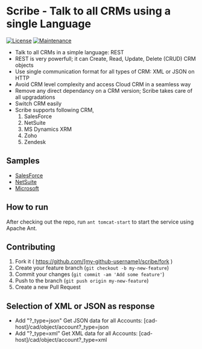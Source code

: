 # Scribe - Talk to all CRMs using a single Language

[![License](http://img.shields.io/:license-MIT-blue.svg)](https://github.com/inbravo/scribe/edit/master/LICENSE "MIT Licence")
[![Maintenance](https://img.shields.io/maintenance/yes/2016.svg)](https://github.com/inbravo/scribe/edit/master)

- Talk to all CRMs in a simple language: REST
- REST is very powerfull; it can Create, Read, Update, Delete (CRUD) CRM objects
- Use single communication format for all types of CRM:	XML or JSON on HTTP
- Avoid CRM level complexity and access Cloud CRM in a seamless way
- Remove any direct dependancy on a CRM version; Scribe takes care of all upgradations
- Switch CRM easily
- Scribe supports following CRM,
	1. SalesForce
	2. NetSuite
	3. MS Dynamics XRM
	4. Zoho
	5. Zendesk

Samples
--------------
-  [SalesForce][salesforce.md]
-  [NetSuite][netsuite.md]
-  [Microsoft][microsoft.md]

## How to run 

After checking out the repo, run `ant tomcat-start` to start the service using Apache Ant. 

## Contributing

1. Fork it ( https://github.com/[my-github-username]/scribe/fork )
2. Create your feature branch (`git checkout -b my-new-feature`)
3. Commit your changes (`git commit -am 'Add some feature'`)
4. Push to the branch (`git push origin my-new-feature`)
5. Create a new Pull Request

## Selection of XML or JSON as response 

- Add "?_type=json" Get JSON data for all Accounts: [cad-host]/cad/object/account?_type=json
- Add "?_type=xml" Get XML data for all Accounts: [cad-host]/cad/object/account?_type=xml

[salesforce.md]: https://github.com/inbravo/scribe/blob/master/docs/md/salesforce.md
[netsuite.md]: https://github.com/inbravo/scribe/blob/master/docs/md/netsuite.md
[microsoft.md]: https://github.com/inbravo/scribe/blob/master/docs/md/microsoft.md

